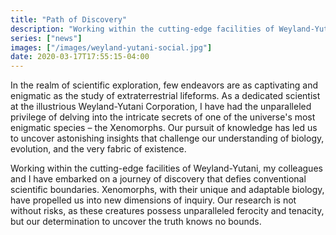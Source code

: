 ```yaml
---
title: "Path of Discovery"
description: "Working within the cutting-edge facilities of Weyland-Yutani, my colleagues and I have embarked on a journey of discovery that defies conventional scientific boundaries. "
series: ["news"]
images: ["/images/weyland-yutani-social.jpg"]
date: 2020-03-17T17:55:15-04:00
---
```


In the realm of scientific exploration, few endeavors are as captivating and enigmatic as the study of extraterrestrial lifeforms. As a dedicated scientist at the illustrious Weyland-Yutani Corporation, I have had the unparalleled privilege of delving into the intricate secrets of one of the universe's most enigmatic species – the Xenomorphs. Our pursuit of knowledge has led us to uncover astonishing insights that challenge our understanding of biology, evolution, and the very fabric of existence.

Working within the cutting-edge facilities of Weyland-Yutani, my colleagues and I have embarked on a journey of discovery that defies conventional scientific boundaries. Xenomorphs, with their unique and adaptable biology, have propelled us into new dimensions of inquiry. Our research is not without risks, as these creatures possess unparalleled ferocity and tenacity, but our determination to uncover the truth knows no bounds.
